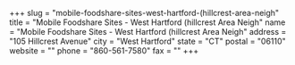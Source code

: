 +++
slug = "mobile-foodshare-sites-west-hartford-(hillcrest-area-neigh"
title = "Mobile Foodshare Sites - West Hartford (hillcrest Area Neigh"
name = "Mobile Foodshare Sites - West Hartford (hillcrest Area Neigh"
address = "105 Hillcrest Avenue"
city = "West Hartford"
state = "CT"
postal = "06110"
website = ""
phone = "860-561-7580"
fax = ""
+++
